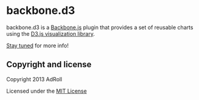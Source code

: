# backbone.d3

backbone.d3 is a [Backbone.js](http://backbonejs.org/) plugin that provides a set of reusable charts using the [D3.js visualization library](http://d3js.org/).

[Stay tuned](http://twitter.com/AdRollDev) for more info!


## Copyright and license

Copyright 2013 AdRoll

Licensed under the [MIT License](LICENSE)
